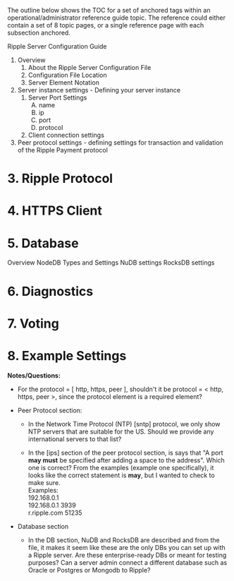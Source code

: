 The outline below shows the TOC for a set of anchored tags within an operational/administrator reference guide topic. The reference could either contain a set of 8 topic pages, or a single reference page with each subsection anchored.


Ripple Server Configuration Guide

<ol>
  <li>Overview
  <ol>
     <li>About the Ripple Server Configuration File</li>
     <li>Configuration File Location</li>
     <li>Server Element Notation</li>
  </ol>
  </li>
  <li>Server instance settings - Defining your server instance 
     <ol>
       <li>Server Port Settings
         <ol type="A">
            <li>name</li>
            <li>ip</li>
            <li>port</li>
            <li>protocol</li>
         </ol>
        </li>
        <li>Client connection settings</li>
      </ol>
  </li>
  <li>Peer protocol settings - defining settings for transaction and validation of the Ripple Payment protocol
  
  
  
  </li>
</ol>




# 3. Ripple Protocol
# 4. HTTPS Client
# 5. Database
Overview
NodeDB Types and Settings
NuDB settings
RocksDB settings
# 6. Diagnostics
# 7. Voting
# 8. Example Settings


**Notes/Questions:**  

* For the protocol = [ http, https, peer ], shouldn't it be protocol = < http, https, peer >, since the protocol element is a required element?


* Peer Protocol section:

  * In the Network Time Protocol (NTP) [sntp] protocol, we only show NTP servers that are suitable for the US. Should we provide any international servers to that list?
  
  * In the [ips] section of the peer protocol section, is says that "A port **may must** be specified after adding a space to the address". Which one is correct? From the examples (example one specifically), it looks like the correct statement is **may**, but I wanted to check to make sure.  
Examples:  
192.168.0.1  
192.168.0.1 3939  
r.ripple.com 51235



* Database section

  * In the DB section, NuDB and RocksDB are described and from the file, it makes it seem like these are the only DBs you can set up with a Ripple server. 
  Are these enterprise-ready DBs or meant for testing purposes? 
  Can a server admin connect a different database such as Oracle or Postgres or Mongodb to Ripple? 
